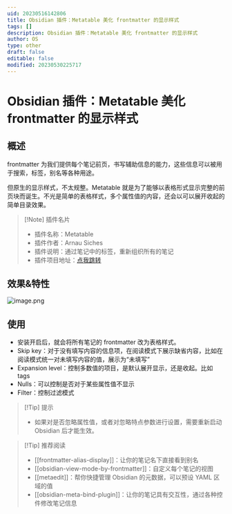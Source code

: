 ```yaml
---
uid: 20230516142806
title: Obsidian 插件：Metatable 美化 frontmatter 的显示样式
tags: []
description: Obsidian 插件：Metatable 美化 frontmatter 的显示样式
author: OS
type: other
draft: false
editable: false
modified: 20230530225717
---
```


# Obsidian 插件：Metatable 美化 frontmatter 的显示样式

## 概述

frontmatter 为我们提供每个笔记前页，书写辅助信息的能力，这些信息可以被用于搜索，标签，别名等各种用途。

但原生的显示样式，不太规整。Metatable 就是为了能够以表格形式显示完整的前页块而诞生。不光是简单的表格样式，多个属性值的内容，还会以可以展开收起的简单目录效果。

> [!Note] 插件名片
> - 插件名称：Metatable
> - 插件作者：Arnau Siches
> - 插件说明：通过笔记中的标签，重新组织所有的笔记
> - 插件项目地址：[点我跳转](https://github.com/arnau/obsidian-metatable)

## 效果&特性

![image.png](https://cdn.pkmer.cn/images/20230516143126.png!pkmer)

## 使用

- 安装开启后，就会将所有笔记的 frontmatter 改为表格样式。
- Skip key：对于没有填写内容的信息项，在阅读模式下展示缺省内容，比如在阅读模式统一对未填写内容的值，展示为“未填写”
- Expansion level：控制多数值的项目，是默认展开显示，还是收起。比如 tags
- Nulls：可以控制是否对于某些属性值不显示
- Filter：控制过滤模式

> [!Tip] 提示
> - 如果对是否忽略属性值，或者对忽略特点参数进行设置，需要重新启动 Obsidian 后才能生效。

> [!Tip] 推荐阅读
> - [[frontmatter-alias-display]]：让你的笔记名下直接看到别名
> - [[obsidian-view-mode-by-frontmatter]]：自定义每个笔记的视图
> - [[metaedit]]：帮你快捷管理 Obsidian 的元数据，可以预设 YAML 区域的值
> - [[obsidian-meta-bind-plugin]]：让你的笔记具有交互性，通过各种控件修改笔记信息